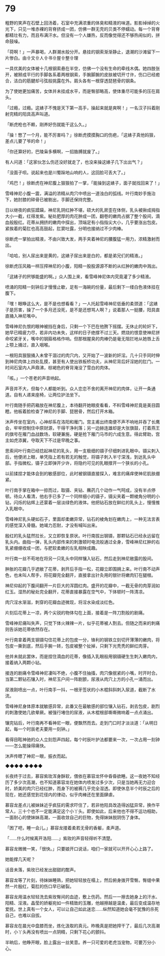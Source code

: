 # 79

粗野的笑声在石壁上回汤着，石室中充满浓重的体臭和精液的味道。影影绰绰的火光下，只见一堆赤裸的背脊挤成一团，仿佛一群无壳的贝类不停蠕动。每一个背脊都精壮有力，而且布满汗水。但没有一个人嫌热，反而像觉得还不够热闹似的，拼命鼓噪。

「荷啊！」一声暴喝，人群潮水般分开。悬挂的钢索渐渐静止，退潮的沙滩留下一片惨白。由卝文卝人卝书卝屋卝整卝理

一具优美的女体被十几根钢索悬在半空，仿佛一个没有生命的牵线木偶。她四肢张开，被掰成平行的手脚各系着两根钢索，手腕脚腕的皮肤被切开寸许，伤口已经癒合，洁白的筋腱却弓弦般挑露在外。肩头各有一根穿透琵琶骨的钢条。

为了使她更加痛苦，女体并未挂成水平，而是臀部略高，使体重尽可能多的压在肩头。

「过瘾，过瘾。这婊子不愧是天下第一高手，操起来就是爽啊！」一名汉子抖着刚射完精的阳具高声叫道。

「断虎枪也不赖，刚养好伤就能干这么久。」

「操！憋了一个月，能不厉害吗？」徐断虎摸摸胸口的伤疤，「这婊子真他妈狠，差点儿要了爷的命！」

「你还算好的，巴陵枭多横啊，一招胳膊就废了。」

有人问道：「这家伙怎么伤还没好就走了，也没来操这婊子几下出出气？」

「没面子呗。说起来也是川蜀跺地山响的人，这回脸可丢大了。」

「鸡巴！」徐断虎在神尼腹上狠狠拍了一掌，「能操到这婊子，面子就找回来了！」

雪峰神尼小腹一震，满溢的浓精从肉穴中喷出一道浊白的弧线。叶行南妙手施治下，她肘膝的碎骨已被剔出，手脚还保持完整。

日以继夜的疯狂蹂躏，神尼乳阴红肿不堪，硕大的乳房歪在体侧，乳头被揪成拇指大小一截，红得发紫。秘处肥厚的肉花肿成一团，翻卷的嫩肉占据了整个股间，滴血般殷红。花蒂从拥挤的嫩肉中探出，顶端足有小指指尖大小，几乎要涨出包皮。紧挨着的菊肛也高高鼓起，肛窦吐露，分明也接纳过不少肉棒。

徐断虎一掌拍出精液，不由兴致大发，两手夹着神尼的腰腹猛一用力，浓精激射而出。

「哈哈，别人尿出来是黄的，这婊子尿出来是白的，都是弟兄们的精液。」

徐断虎压风箱一样压搾神尼的小腹，阳精一股股源源不断的从红肿的嫩肉中溅出。

「这婊子的屄够能盛的啊。」众人围上来，看雪峰神尼体内究竟灌了多少精液。

喷涌的阳精一刻钟后才慢慢止歇，足有一海碗的份量，最后剩下一缕白色液体挂在腹下。

「嘿！眼睁这么大，是不是也想看看？」一人托起雪峰神尼低垂的柔颈道：「这婊子是厉害，操了一个多月还没死，是不是还想骂人啊？」说着那人一挺腰，阳具直直捅入神尼嘴中。

雪峰神尼仇恨的眼神被挡在身后，只剩一个下巴在他胯下摇摆。无休止的轮奸下，她早已精疲力尽，若非内功未失，这样的日子绝撑不过三天。燃烧的恨意使神尼拼命咬紧牙关，嘴中的钢箍格格作响。但那根腥臭的肉棒仍是毫无阻拦地从她唇上舌上颚上捅过，直入咽喉。

一根阳具狠狠捅入未曾干涸过的肉穴内，又开始了一波新的奸淫。几十只手同时伸到神尼肉体上四处乱摸，甚至有人使出铁板桥功夫，从神尼背后奸淫她的肛门。一时间石室内人声鼎沸，棕褐色的脊背淹没了雪白的肉体。

「咳。」一个苍老的声音响起。

声音并不大，但每个人都能听到。众人恋恋不舍的离开神尼的肉体，让开一条通道。自有人递来座椅，让两位护法坐下。

叶行南随手把药箱放在神尼腹上，本待翻开她眼皮看看，不料雪峰神尼竟是美目圆瞪。他板着脸检查了神尼的手脚、琵琶骨，然后打开木箱。

沐声传坐在室内，心神却系在洛阳和雁门。宫主甫出终南便不声不响地并吞了长鹰会，牢牢控制住中原财源，干得干净利落；另一边赫连雄却是大张旗鼓，打着燕王的旗号在雁门血战数场，软硬兼施，硬是抢下雁门马市的六成生意。得此臂助，宫主如虎添翼，夺取天下不过是早晚之事。

思索间叶行南已经捻起神尼的乳头，用一支极细的镊子仔细刺进乳眼中。镊尖刺入后，他便闭上眼，单凭指上若有若无的触觉，将镊子刺入半寸深浅，到达乳头中部。手指微松，镊子立即弹开少许，将隐约可见的乳眼撑开一个狭长的小孔。

以前揉捏才能体会到的敏感部位，此时被钢镊直接探入，难言的痛痒使神尼肌肤绷紧。

叶行南手掌在箱中一掠而过，取镊、夹钻、蘸药几个动作一气呵成，没有半点停顿。待众人看清，他右手已多了一个同样细小的镊子，镊尖夹着一颗棱角分明的小钻，闪烁的钻辉上还蒙着一层淡绿色的液体。他把钻石放在鲜红的乳头上，慢慢推入乳眼中。

雪峰神尼乳头硬如石子，里面却柔嫩异常，钻石的棱角划在嫩肉上，一种无法言表的感觉深入骨髓。她竭力忍耐，才没有喊叫出来。

殷红的乳头猛然拉长，又立即恢复原状。叶行南拔出钢镊，那颗钻石已经永远留在乳头内。曲指一弹，乳头内部传来的刺激顿时电流般通过全身，雪峰神尼红肿的右乳紧绷绷收成一团，与肥软柔嫩的左乳相映成趣。

叶行南一丝不苟地在将另一只乳头中同样镶入钻石，然后走到神尼敞露的股间。

肿胀的花瓣几乎遮敝了花蒂，剥开后手指一松，花瓣立即围拥上来。叶行南不动声色，也未叫人帮手，将花瓣完全翻开，直接拿出针灸用的银针将嫩肉钉在腿根。

神尼仰起的下腹间翻开一片巨大的浑圆红肉。盛开的花瓣中，一截无骨的肉芽润如红玉。湿热的秘处完全翻开，花蒂直接暴露在空气中，下体顿时一阵清凉。

肉穴淫水渐滋，刺穿的花瓣血迹微现，将淫水染成淡红色。

片刻后花蒂上一凉，两个尖锐的物体勾在上面，接着是一阵刀割般的剧痛。

雪峰神尼痛叫失声，只觉下体火辣辣一片，似乎花蒂被人割去。但随之而来的刺痛则告诉她花蒂依然存在。

叶行南拿着两支钢镊勾住花蒂上的包皮一分，锋利的钢铁立刻切开薄薄的嫩肉，将包皮一撕到底，然后手腕一转，包皮被整个扯掉，只剩下光秃秃的鲜红肉芽。

他并未就此罢休，而是捏住滴血的花蒂，像插入乳眼般用钢镊硬生生刺入嫩肉内，接着纳入两颗小钻。

接连的剧痛令雪峰神尼凄叫不绝，小腹不住抽搐，肉穴像抿紧的小嘴，时开时合。当第二颗钻石镶入时，神尼玉户间一阵剧颤，尿液从肉穴上方的小孔一涌而出。

尿液刚喷出一点，叶行南手一抖，一根牙签状的小木棍斜斜刺入尿道，截断了水流。

雪峰神尼身体原本就敏感异常，此番又在最敏感的部位镶入钻石，剥去包皮，剧烈的刺激使她几欲晕厥。被强行堵住的尿液，从木棍根部嘶嘶微响着一点点涌出。

镶完钻后，叶行南再不看神尼一眼，便飘然而去。走到门口时才淡淡道：「从明日起，每一个时辰老夫要用一刻钟。」

看得目眩神驰的众人立刻怨声四起，每个时辰叶护法都要来一次，一次占用一刻钟——怎么能操得痛快。

沐声传瞟了神尼一眼，振衣而起。

◆◆◆◆ ◆◆◆◆

长夜终于过去，慕容紫玫浑身酥软，偎依在慕容龙怀中昏昏欲睡。这一夜她不知经历了多少次高潮，也不知道慕容龙在她体内喷发过多少次，只是当她再无力迎合时，娇美的肉穴已经红肿，而身下的被褥几乎完全湿透。即使休息半个时辰之后的现在，她还感觉到花径内的律动，似乎肉棒还在里面肆虐。

慕容龙差点儿被妹妹近乎疯狂的需求吓住了，若非他阳具改造得凶猛异常，换作平常人，三十个也不一定能满足这个小丫头。即使如此，后来他也不得不运功相助，一面耐心的使妹妹高潮，一面收敛自己的巨物，免得妹妹脱阴伤了身体。

「困了吧，睡一会儿。」慕容龙搂着柔若无骨的香躯，柔声道。

「……什么时候离开洛阳……」紫玫的声音轻得听不清楚。

慕容龙微微一笑，「很快。」只要娘开口说话，咱们一家就可以开开心心上路了。

她能撑几天呢？

话音未落，紫玫已经发出甜甜的酣声。

慕容龙等了片刻，待妹妹睡熟，把她轻轻放在榻上，然后俯身拨开雪臀。臀缝中果然一片殷红，菊肛的伤口早已破裂。

慕容龙用温水轻轻洗去紫玫臀间的血迹，敷上伤药。然后一一擦去她身上的汗水、阳精、淫液。晶莹的娇躯宛如一件精致的玉雕，他越擦越是温柔，最后变成温存地爱抚。世上真有一个女人，可以让自己如此迷恋……纵然知道她会毫不犹豫的杀死自己，也难以自拔。

慕容龙在晨光中盘膝而坐，炼化汲取的真元。昨晚真是把她搾干了，最后几次高潮时，小丫头再没有喷出一点阴精，只剩下花心的颤抖。

半晌后，他睁开眼，脸上露出一丝笑意。养一只可爱的老虎当宠物，可要万分小心。

